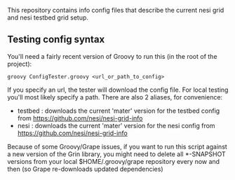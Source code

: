 This repository contains info config files that describe the current nesi grid and nesi testbed grid setup.

## Testing config syntax

You'll need a fairly recent version of Groovy to run this (in the root of the project):

    groovy ConfigTester.groovy <url_or_path_to_config>
	
If you specify an url, the tester will download the config file. For local testing you'll most likely specify a path. There are also 2 aliases, for convenience:

 - testbed : downloads the current 'mater' version for the testbed config from https://github.com/nesi/nesi-grid-info
 - nesi : downloads the current 'mater' version for the nesi config from https://github.com/nesi/nesi-grid-info

Because of some Groovy/Grape issues, if you want to run this script against a new version of the Grin library, you might need to delete all *-SNAPSHOT versions from your local $HOME/.groovy/grape repository every now and then (so Grape re-downloads updated dependencies)
